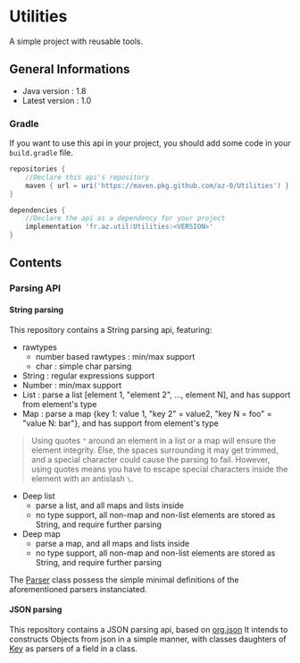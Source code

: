 # Utilities
A simple project with reusable tools.

## General Informations
 - Java version : 1.8
 - Latest version : 1.0

### Gradle
If you want to use this api in your project, you should add some code in your `build.gradle` file.
```gradle
repositories {
	//Declare this api's repository
	maven { url = uri('https://maven.pkg.github.com/az-0/Utilities') }
}

dependencies {
	//Declare the api as a dependency for your project
	implementation 'fr.az.util:Utilities:<VERSION>'
}
```

## Contents
### Parsing API
#### String parsing
This repository contains a String parsing api, featuring:
 - rawtypes
	- number based rawtypes : min/max support
	- char : simple char parsing
 - String : regular expressions support
 - Number : min/max support
 - List : parse a list \[element 1, "element 2", ..., element N], and has support from element's type 
 - Map : parse a map {key 1: value 1, "key 2" = value2, "key N = foo" = "value N: bar"}, and has support from element's type
> Using quotes `"` around an element in a list or a map will ensure the element integrity. Else, the spaces surrounding it may get trimmed, and a special character could cause the parsing to fail. However, using quotes means you have to escape special characters inside the element with an antislash `\`.
 - Deep list
	- parse a list, and all maps and lists inside
	- no type support, all non-map and non-list elements are stored as String, and require further parsing
 - Deep map
	- parse a map, and all maps and lists inside
	- no type support, all non-map and non-list elements are stored as String, and require further parsing

The [Parser](/src/main/java/fr/az/util/parsing/string/Parser.java "Parser source code") class possess the simple minimal
definitions of the aforementioned parsers instanciated.

#### JSON parsing
This repository contains a JSON parsing api, based on [org.json](https://mvnrepository.com/artifact/org.json/json "Maven repository for org.json")
It intends to constructs Objects from json in a simple manner, with classes daughters of
[Key](/src/main/java/fr/az/util/parsing/json/keys/Key.java "Key source code") as parsers of a field in a class.
